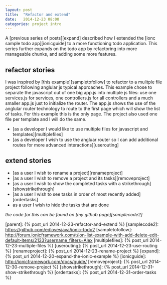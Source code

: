 ```yaml
---
layout: post
title:  "Refactor and extend"
date:   2014-12-23 08:00
categories: project intro
---
```


A [previous series of posts][expand] described how I extended the [ionc sample todo app][ionicguide] to a more functioning todo application. This series further expands on the todo app by refactoring into more manageable chunks, and adding some more features.


## refactor stories

I was inspired by [this example][sampletofollow] to refactor to a mulitple file project following anglular js typical approaches. This example chose to separate the javascript out of one big app.js into multiple js files: use one services.js for services, one controllers.js for all controllers and a much smaller app.js just to initialize the router. The app.js shows the use of the anglular router technology to route to the first page which will show the list of tasks. For this example this is the only page. The project also used one file per template and I will do the same.

 * [as a developer I would like to use multiple files for javascript and templates][multiplefiles]
 * [as a developer I wish to use the angluar router so I can add additional routes for more advanced interactions][userouting] 


## extend stories

 * [as a user I wish to rename a project][renameproject]
 * [as a user I wish to remove a project and its tasks][removeproject]
 * [as a user I wish to show the completed tasks with a strikethrough][showstrikethrough]
 * [as a user I wish to see tasks in order of most recently added][ordertasks]
 * as a user I wish to hide the tasks that are done

*the code for this can be found on [my github page][samplecode2]*

[parent]: {% post_url 2014-12-23-refactor-and-extend %}
[samplecode2]: https://github.com/edlovesjava/ionic-todo2
[sampletofollow]: http://forum.ionicframework.com/t/ion-list-example-with-add-delete-edit-default-items/2133?username_filters=Alex
[multiplefiles]: {% post_url 2014-12-23-multiple-files %}
[userouting]: {% post_url 2014-12-23-use-routing %}
[renameproject]: {% post_url 2014-12-23-rename-project %}
[expand]: {% post_url 2014-12-20-expand-the-ionic-example %}
[ionicguide]: http://ionicframework.com/docs/guide/
[removeproject]: {% post_url 2014-12-30-remove-project %}
[showstrikethrough]: {% post_url 2014-12-31-show-strikethrough %}
[ordertasks]: {% post_url 2014-12-31-order-tasks %}

